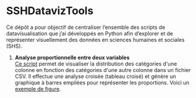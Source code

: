 # SSHDatavizTools

Ce dépôt a pour objectif de centraliser l’ensemble des scripts de datavisualisation que j’ai développés en Python afin d’explorer et de représenter visuellement des données en sciences humaines et sociales (SHS).

1. **Analyse proportionnelle entre deux variables**  
[Ce script](cross_analysis/cross_category_distribution_plot.py) permet de visualiser la distribution des catégories d'une colonne en fonction des catégories d'une autre colonne dans un fichier CSV. Il effectue une analyse croisée (tableau croisé) et génère un graphique à barres empilées pour représenter les proportions. Voici un [exemple de figure](cross_analysis/fig-cross-analysis.png).


